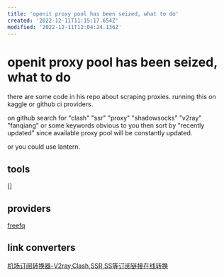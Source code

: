 ```yaml
---
title: 'openit proxy pool has been seized, what to do'
created: '2022-12-11T11:15:17.654Z'
modified: '2022-12-11T12:04:24.136Z'
---
```


# openit proxy pool has been seized, what to do

there are some code in his repo about scraping proxies. running this on kaggle or github ci providers.

on github search for "clash" "ssr" "proxy" "shadowsocks" "v2ray" "fanqiang" or some keywords obvious to you then sort by "recently updated" since available proxy pool will be constantly updated.

or you could use lantern.

## tools

[]

## providers

[freefq](https://github.com/freefq/free)

## link converters

[机场订阅转换器-V2ray,Clash,SSR,SS等订阅链接在线转换](https://subconverter.speedupvpn.com/)


